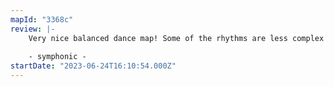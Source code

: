```yaml
---
mapId: "3368c"
review: |-
    Very nice balanced dance map! Some of the rhythms are less complex than the song might suggest to me, but the dance map makes it play perfectly well without it!
    
    - symphonic -
startDate: "2023-06-24T16:10:54.000Z"
---
```

